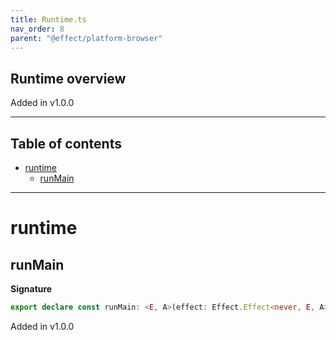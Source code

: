 ```yaml
---
title: Runtime.ts
nav_order: 8
parent: "@effect/platform-browser"
---
```


## Runtime overview

Added in v1.0.0

---

<h2 class="text-delta">Table of contents</h2>

- [runtime](#runtime)
  - [runMain](#runmain)

---

# runtime

## runMain

**Signature**

```ts
export declare const runMain: <E, A>(effect: Effect.Effect<never, E, A>) => void
```

Added in v1.0.0
